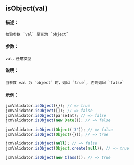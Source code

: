 
## isObject(val)

#### 描述：

    校验参数 `val` 是否为 `object`

#### 参数：

    val，任意类型

#### 说明：

    当参数 val 为 `object` 时，返回 `true`, 否则返回 `false`

#### 示例：

```javascript
jxmValidator.isObject({}); // => true
jxmValidator.isObject([]); // => false
jxmValidator.isObject(parseInt); // => false
jxmValidator.isObject(new Date()); // => false

jxmValidator.isObject(Object('3')); // => false
jxmValidator.isObject(Object({})); // => true

jxmValidator.isObject(null); // => false
jxmValidator.isObject(Object.create(null)); // => true

jxmValidator.isObject(new Class()); // => true
```
